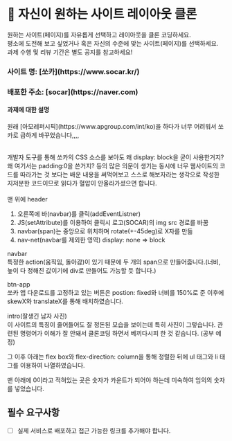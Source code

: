 # 👀 자신이 원하는 사이트 레이아웃 클론

원하는 사이트(페이지)를 자유롭게 선택하고 레이아웃을 클론 코딩하세요.  
평소에 도전해 보고 싶었거나 혹은 자신의 수준에 맞는 사이트(페이지)를 선택하세요.   
과제 수행 및 리뷰 기간은 별도 공지를 참고하세요!

<h3> 사이트 명: [쏘카](https://www.socar.kr/) </h3>
<h3> 배포한 주소: [socar](https://naver.com)</h3>

<h4>과제에 대한 설명</h4>
원래 [아모레퍼시픽](https://www.apgroup.com/int/ko)을 하다가 너무 어려워서 쏘카로 급하게 바꾸었습니다,,,,<br><br>

개발자 도구를 통해 쏘카의 CSS 소스를 보아도 왜 display: block을 굳이 사용한거지? 왜 여기서는 padding:0을 쓴거지? 등의 많은 의문이 생기는 동시에 너무 웹사이트의 코드를 따라가는 것 보다는 배운 내용을 써먹어보고 스스로 해보자라는 생각으로 작성한 지저분한 코드이므로 읽다가 혈압이 안올라가셨으면 합니다.
<br>
<br>
맨 위에 header<br>
1. 오른쪽에 바(navbar)를 클릭(addEventListner)
1. JS(setAttribute)를 이용하여 클릭시 로고(SOCAR)의 img src 경로를 바꿈
1. navbar(span)는 중앙으로 위치하며 rotate(+-45deg)로 X자를 만듦
1. nav-net(navbar를 제외한 영역) display: none => block

navbar<br>
특정한 action(움직임, 돌아감)이 있기 때문에 두 개의 span으로 만들어줍니다.(너비, 높이 다 정해진 값이기에 div로 만들어도 가능할 듯 합니다.)

btn-app<bR>
쏘카 앱 다운로드를 고정하고 있는 버튼은 postion: fixed와 너비를 150%로 준 이후에 skewX와 translateX를 통해 배치하였습니다.

intro(잘생긴 남자 사진)<br>
이 사이트의 특징이 줄어들어도 잘 정돈된 모습을 보이는데 특히 사진이 그렇습니다. 관련된 명령어가 이해가 잘 안돼서 클론코딩 하면서 베끼다시피 한 것 같습니다. (공부 예정)<br>

그 이후 아래는 flex box와 flex-direction: column을 통해 정렬한 뒤에 ul 태그와 li 태그를 이용하여 나열하였습니다.<br>

맨 아래에 0이라고 적혀있는 곳은 숫자가 카운트가 되어야 하는데 미숙하여 임의의 숫자를 넣었습니다.

## 필수 요구사항
- [ ] 실제 서비스로 배포하고 접근 가능한 링크를 추가해야 합니다.
